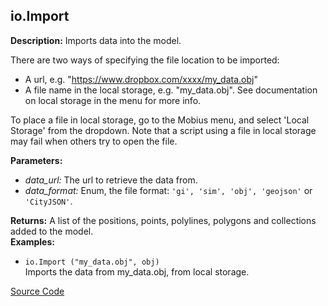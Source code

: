 ## io.Import  
  
  
**Description:** Imports data into the model.


There are two ways of specifying the file location to be imported:
- A url, e.g. "https://www.dropbox.com/xxxx/my_data.obj"
- A file name in the local storage, e.g. "my\_data.obj". See documentation on local storage in
the menu for more info.


To place a file in local storage, go to the Mobius menu, and select 'Local Storage' from the
dropdown.
Note that a script using a file in local storage may fail when others try to open the file.

  
  
**Parameters:**  
  * *data\_url:* The url to retrieve the data from.  
  * *data\_format:* Enum, the file format: `'gi', 'sim', 'obj', 'geojson'` or `'CityJSON'`.  
  
**Returns:** A list of the positions, points, polylines, polygons and collections added to the model.  
**Examples:**  
  * `io.Import ("my_data.obj", obj)`  
    Imports the data from my\_data.obj, from local storage.
  

[Source Code](https://github.com/design-automation/mobius-sim-funcs/blob/main/src/modules/functions/io/Import.ts) 